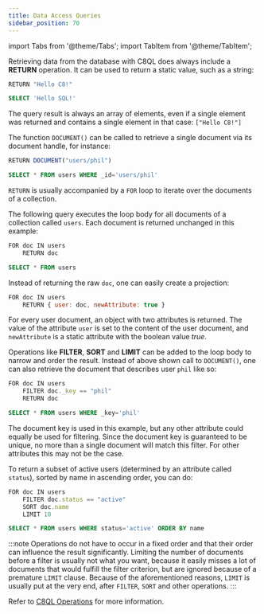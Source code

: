 ```yaml
---
title: Data Access Queries
sidebar_position: 70
---
```


import Tabs from '@theme/Tabs';
import TabItem from '@theme/TabItem';

Retrieving data from the database with C8QL does always include a **RETURN** operation. It can be used to return a static value, such as a string:


<Tabs groupId="modify-single">
<TabItem value="c8ql" label="C8QL">

```js
RETURN "Hello C8!"
```

</TabItem>
<TabItem value="sql" label="SQL">

```sql
SELECT 'Hello SQL!'
```

</TabItem>
</Tabs>

The query result is always an array of elements, even if a single element was returned and contains a single element in that case: `["Hello C8!"]`

The function `DOCUMENT()` can be called to retrieve a single document via its document handle, for instance:


<Tabs groupId="modify-single">
<TabItem value="c8ql" label="C8QL">

```js
RETURN DOCUMENT("users/phil")
```

</TabItem>
<TabItem value="sql" label="SQL">

```sql
SELECT * FROM users WHERE _id='users/phil'
```

</TabItem>
</Tabs>

`RETURN` is usually accompanied by a `FOR` loop to iterate over the documents of a collection.

The following query executes the loop body for all documents of a collection called `users`. Each document is returned unchanged in this example:


<Tabs groupId="modify-single">
<TabItem value="c8ql" label="C8QL">

```js
FOR doc IN users
    RETURN doc
```

</TabItem>
<TabItem value="sql" label="SQL">

```sql
SELECT * FROM users
```

</TabItem>
</Tabs>

Instead of returning the raw `doc`, one can easily create a projection:

```js
FOR doc IN users
    RETURN { user: doc, newAttribute: true }
```

For every user document, an object with two attributes is returned. The value of the attribute `user` is set to the content of the user document, and `newAttribute` is a static attribute with the boolean value _true_.

Operations like **FILTER**, **SORT** and **LIMIT** can be added to the loop body to narrow and order the result. Instead of above shown call to `DOCUMENT()`, one can also retrieve the document that describes user `phil` like so:


<Tabs groupId="modify-single">
<TabItem value="c8ql" label="C8QL">

```js
FOR doc IN users
    FILTER doc._key == "phil"
    RETURN doc
```

</TabItem>
<TabItem value="sql" label="SQL">

```sql
SELECT * FROM users WHERE _key='phil'
```

</TabItem>
</Tabs>

The document key is used in this example, but any other attribute could equally be used for filtering. Since the document key is guaranteed to be unique, no more than a single document will match this filter. For other attributes this may not be the case.

To return a subset of active users (determined by an attribute called `status`), sorted by name in ascending order, you can do:

<Tabs groupId="modify-single">
<TabItem value="c8ql" label="C8QL">

```js
FOR doc IN users
    FILTER doc.status == "active"
    SORT doc.name
    LIMIT 10
```

</TabItem>
<TabItem value="sql" label="SQL">

```sql
SELECT * FROM users WHERE status='active' ORDER BY name
```

</TabItem>
</Tabs>

:::note
Operations do not have to occur in a fixed order and that their order can influence the result significantly. Limiting the number of documents before a filter is usually not what you want, because it easily misses a lot of documents that would fulfill the filter criterion, but are ignored because of a premature `LIMIT` clause.  Because of the aforementioned reasons, `LIMIT` is usually put at the very end, after `FILTER`, `SORT` and other operations.
:::

Refer to [C8QL Operations](c8ql/operations/index) for more information.
